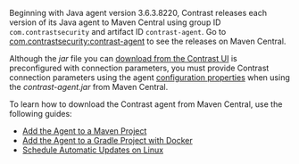<!--
title: "Download the Java Agent from Maven Central"
description: "Downloading the Java agent from Maven Central"
tags: "installation Java agent download maven"
-->

Beginning with Java agent version 3.6.3.8220, Contrast releases each version of its Java agent to Maven Central using group ID `com.contrastsecurity` and artifact ID `contrast-agent`. Go to [com.contrastsecurity:contrast-agent](https://search.maven.org/search?q=g:com.contrastsecurity%20AND%20a:contrast-agent&core=gav) to see the releases on Maven Central.

Although the *jar* file you can [download from the Contrast UI](installation-javastandard.html#contrast-ui) is preconfigured with connection parameters, you must provide Contrast connection parameters using the agent [configuration properties](installation-javaconfig.html) when using the *contrast-agent.jar* from Maven Central.

To learn how to download the Contrast agent from Maven Central, use the following guides:

* [Add the Agent to a Maven Project](installation-javaguides.html#maven)
* [Add the Agent to a Gradle Project with Docker](installation-javaguides.html#gradle)
* [Schedule Automatic Updates on Linux](installation-javaguides.html#cron)

